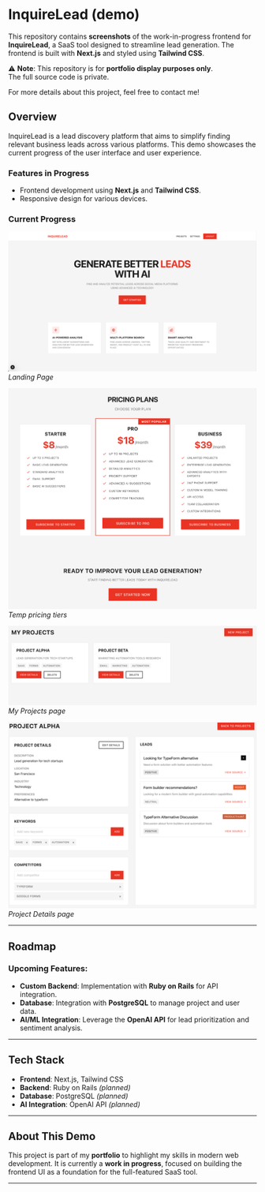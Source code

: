 # InquireLead (demo)

This repository contains **screenshots** of the work-in-progress frontend for **InquireLead**, a SaaS tool designed to streamline lead generation. The frontend is built with **Next.js** and styled using **Tailwind CSS**.

⚠️ **Note**: This repository is for **portfolio display purposes only**.  
The full source code is private.

For more details about this project, feel free to contact me!

## Overview

InquireLead is a lead discovery platform that aims to simplify finding relevant business leads across various platforms. This demo showcases the current progress of the user interface and user experience.

### Features in Progress

- Frontend development using **Next.js** and **Tailwind CSS**.
- Responsive design for various devices.

### Current Progress

![Landing Page](https://raw.githubusercontent.com/thejoshyee/inquirelead_demo/refs/heads/main/screenshots/hero-page.png) 
*Landing Page*

![Temp Pricing Tiers](https://raw.githubusercontent.com/thejoshyee/inquirelead_demo/refs/heads/main/screenshots/pricing-tiers.png)  
*Temp pricing tiers*

![My Projects Page](https://raw.githubusercontent.com/thejoshyee/inquirelead_demo/refs/heads/main/screenshots/my-projects.png)  
*My Projects page*

![Project Details](https://raw.githubusercontent.com/thejoshyee/inquirelead_demo/refs/heads/main/screenshots/project-details.png)  
*Project Details page*

---

## Roadmap

### Upcoming Features:

- **Custom Backend**: Implementation with **Ruby on Rails** for API integration.
- **Database**: Integration with **PostgreSQL** to manage project and user data.
- **AI/ML Integration**: Leverage the **OpenAI API** for lead prioritization and sentiment analysis.

---

## Tech Stack

- **Frontend**: Next.js, Tailwind CSS
- **Backend**: Ruby on Rails *(planned)*
- **Database**: PostgreSQL *(planned)*
- **AI Integration**: OpenAI API *(planned)*

---

## About This Demo

This project is part of my **portfolio** to highlight my skills in modern web development. It is currently a **work in progress**, focused on building the frontend UI as a foundation for the full-featured SaaS tool.

---
